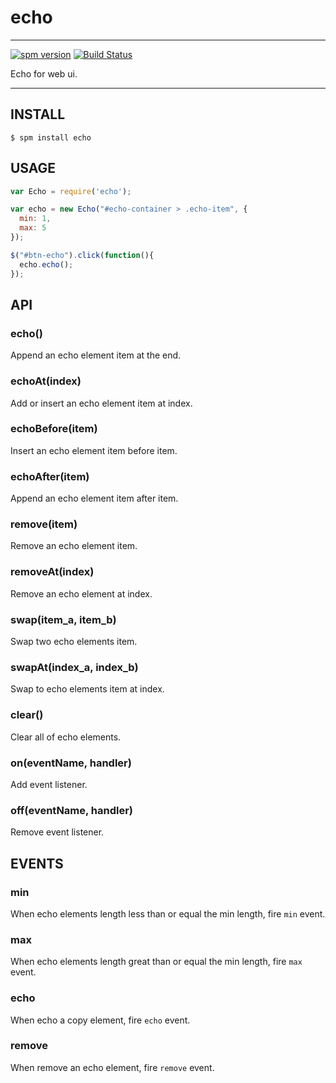 # echo

---

[![spm version](http://spmjs.io/badge/echo)](http://spmjs.io/package/echo)
[![Build Status](https://travis-ci.org/hotoo/echo.svg?branch=master)](https://travis-ci.org/hotoo/echo)

Echo for web ui.

---

## INSTALL

```
$ spm install echo
```

## USAGE

```js
var Echo = require('echo');

var echo = new Echo("#echo-container > .echo-item", {
  min: 1,
  max: 5
});

$("#btn-echo").click(function(){
  echo.echo();
});
```

## API

### echo()

Append an echo element item at the end.

### echoAt(index)

Add or insert an echo element item at index.

### echoBefore(item)

Insert an echo element item before item.

### echoAfter(item)

Append an echo element item after item.

### remove(item)

Remove an echo element item.

### removeAt(index)

Remove an echo element at index.

### swap(item_a, item_b)

Swap two echo elements item.

### swapAt(index_a, index_b)

Swap to echo elements item at index.

### clear()

Clear all of echo elements.

### on(eventName, handler)

Add event listener.

### off(eventName, handler)

Remove event listener.


## EVENTS

### min

When echo elements length less than or equal the min length, fire `min` event.

### max

When echo elements length great than or equal the min length, fire `max` event.

### echo

When echo a copy element, fire `echo` event.

### remove

When remove an echo element, fire `remove` event.

